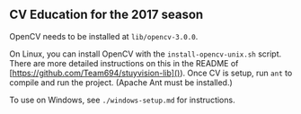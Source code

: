 ## CV Education for the 2017 season

OpenCV needs to be installed at `lib/opencv-3.0.0`.

On Linux, you can install OpenCV with the `install-opencv-unix.sh` script. There
are more detailed instructions on this in the README of
[https://github.com/Team694/stuyvision-lib]()). Once CV is setup, run `ant` to
compile and run the project. (Apache Ant must be installed.)

To use on Windows, see `./windows-setup.md` for instructions.
